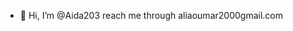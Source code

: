 - 👋 Hi, I’m @Aida203
reach me through aliaoumar2000gmail.com

<!---
Aida203/Aida203 is a ✨ special ✨ repository because its `README.md` (this file) appears on your GitHub profile.
You can click the Preview link to take a look at your changes.
--->
